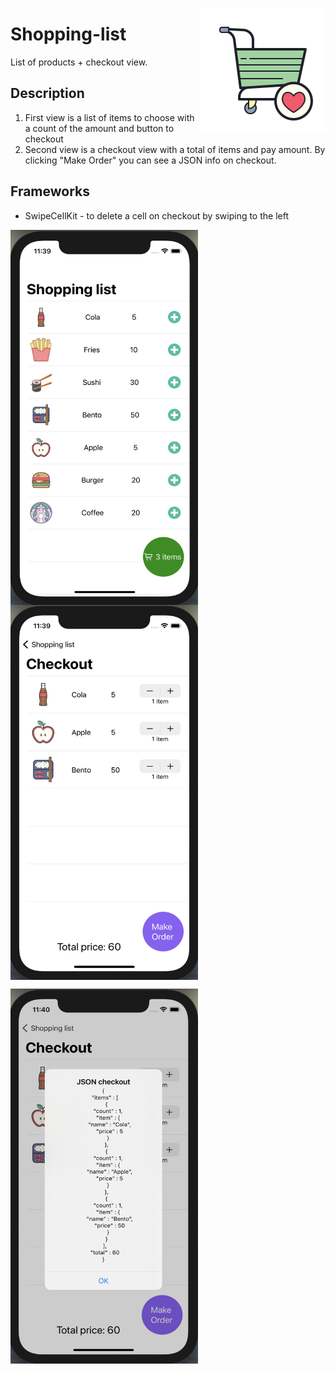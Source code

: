 <img src="https://github.com/elina-mns/Shopping-list/blob/main/Shopping%20list/Assets.xcassets/logo.imageset/icons8-favorite-cart-200.png"
align="right"/>
# Shopping-list
List of products + checkout view. 

## Description

1. First view is a list of items to choose with a count of the amount and button to checkout
2. Second view is a checkout view with a total of items and pay amount. By clicking "Make Order" you can see a JSON info on checkout.

## Frameworks
* SwipeCellKit - to delete a cell on checkout by swiping to the left 

<img src="https://github.com/elina-mns/Shopping-list/blob/main/Shopping%20list/imagesForReadMe/1.png"
width=300, height=600,
align="left"/>

<img src="https://github.com/elina-mns/Shopping-list/blob/main/Shopping%20list/imagesForReadMe/2.png"
width=300, height=600,
align="center"/>

<img src="https://github.com/elina-mns/Shopping-list/blob/main/Shopping%20list/imagesForReadMe/3.png"
width=300, height=600,
align="left"/>
